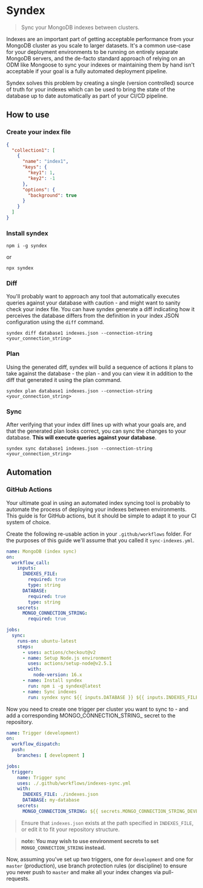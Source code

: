 # Syndex

> Sync your MongoDB indexes between clusters.

Indexes are an important part of getting acceptable performance from your MongoDB cluster as you scale to larger datasets. It's a common use-case for your deployment environments to be running on entirely separate MongoDB servers, and the de-facto standard approach of relying on an ODM like Mongoose to sync your indexes or maintaining them by hand isn't acceptable if your goal is a fully automated deployment pipeline.

Syndex solves this problem by creating a single (version controlled) source of truth for your indexes which can be used to bring the state of the database up to date automatically as part of your CI/CD pipeline.

## How to use

### Create your index file
```json
{
  "collection1": [
    {
      "name": "index1",
      "keys": {
        "key1": 1,
        "key2": -1
      },
      "options": {
        "background": true
      }
    }
  ]
}
```
### Install syndex
```
npm i -g syndex
```
or
```
npx syndex
```

### Diff

You'll probably want to approach any tool that automatically executes queries against your database with caution - and might want to sanity check your index file. You can have syndex generate a diff indicating how it perceives the database differs from the definition in your index JSON configuration using the `diff` command.

```
syndex diff database1 indexes.json --connection-string <your_connection_string>
```

### Plan

Using the generated diff, syndex will build a sequence of actions it plans to take against the database - the plan - and you can view it in addition to the diff that generated it using the plan command.

```
syndex plan database1 indexes.json --connection-string <your_connection_string>
```

### Sync

After verifying that your index diff lines up with what your goals are, and that the generated plan looks correct, you can sync the changes to your database. **This will execute queries against your database**.

```
syndex sync database1 indexes.json --connection-string <your_connection_string>
```

## Automation

### GitHub Actions

Your ultimate goal in using an automated index syncing tool is probably to automate the process of deploying your indexes between environments. This guide is for GitHub actions, but it should be simple to adapt it to your CI system of choice.

Create the following re-usable action in your `.github/workflows` folder. For the purposes of this guide we'll assume that you called it `sync-indexes.yml`.

```yaml
name: MongoDB (index sync)
on:
  workflow_call:
    inputs:
      INDEXES_FILE:
        required: true
        type: string
      DATABASE:
        required: true
        type: string
    secrets:
      MONGO_CONNECTION_STRING:
        required: true

jobs:
  sync:
    runs-on: ubuntu-latest
    steps:
      - uses: actions/checkout@v2
      - name: Setup Node.js environment
        uses: actions/setup-node@v2.5.1
        with:
          node-version: 16.x
      - name: Install syndex
        run: npm i -g syndex@latest
      - name: Sync indexes
        run: syndex sync ${{ inputs.DATABASE }} ${{ inputs.INDEXES_FILE }} --connection-string ${{ secrets.MONGO_CONNECTION_STRING }}
```

Now you need to create one trigger per cluster you want to sync to - and add a corresponding MONGO_CONNECTION_STRING_<ENV> secret to the repository.

```yaml
name: Trigger (development)
on:
  workflow_dispatch:
  push:
    branches: [ development ]

jobs:
  trigger:
    name: Trigger sync
    uses: ./.github/workflows/indexes-sync.yml
    with:
      INDEXES_FILE: ./indexes.json
      DATABASE: my-database
    secrets:
      MONGO_CONNECTION_STRING: ${{ secrets.MONGO_CONNECTION_STRING_DEVELOPMENT }}
```

> Ensure that `indexes.json` exists at the path specified in `INDEXES_FILE`, or edit it to fit your repository structure.

> **note: You may wish to use environment secrets to set `MONGO_CONNECTION_STRING` instead.**

Now, assuming you've set up two triggers, one for `development` and one for `master` (production), use branch protection rules (or discipline) to ensure you never push to `master` and make all your index changes via pull-requests.
